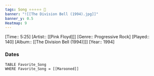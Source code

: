 ```yaml
---
tags: Song ⭐⭐⭐⭐⭐ 💛
banner: "![[The Division Bell (1994).jpg]]"
banner_y: 0.5
Heatmap: 9
---
```

[Time:: 5:25]
[Artist:: [[Pink Floyd]]]
[Genre:: Progressive Rock]
[Played:: 140]
[Album:: [[The Division Bell (1994)]]]
[Year:: 1994]
### Dates
````dataview
TABLE Favorite_Song
WHERE Favorite_Song = [[Marooned]]
````